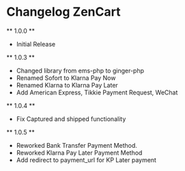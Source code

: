 # Changelog ZenCart

** 1.0.0 **

* Initial Release

** 1.0.3 **

* Changed library from ems-php to ginger-php
* Renamed Sofort to Klarna Pay Now
* Renamed Klarna to Klarna Pay Later
* Add American Express, Tikkie Payment Request, WeChat 

** 1.0.4 **

* Fix Captured and shipped functionality

** 1.0.5 **

* Reworked Bank Transfer Payment Method.
* Reworked Klarna Pay Later Payment Method
* Add redirect to payment_url for KP Later payment